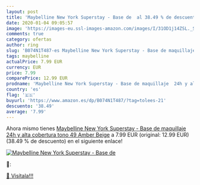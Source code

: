 ```yaml
---
layout: post
title: 'Maybelline New York Superstay - Base de  al 38.49 % de descuento'
date: 2020-01-04 09:05:57
image: 'https://images-eu.ssl-images-amazon.com/images/I/31OD1j14ZSL._SL200_.jpg'
comments: true
category: ofertas
author: ring
slug: 'B074N1T487-es Maybelline New York Superstay - Base de maquillaje 24h y...'
tags: maybelline
actualPrice: 7.99 EUR
currency: EUR
price: 7.99
comparePrice: 12.99 EUR
prodname: 'Maybelline New York Superstay - Base de maquillaje  24h y alta cobertura  tono 49 Amber Beige'
country: 'es'
flag: '🇪🇸'
buyurl: 'https://www.amazon.es/dp/B074N1T487/?tag=tolees-21'
descuento: '38.49'
average: '7.99'
---
```


Ahora mismo tienes [Maybelline New York Superstay - Base de maquillaje  24h y alta cobertura  tono 49 Amber Beige](https://www.amazon.es/dp/B074N1T487/?tag=tolees-21) a 7.99 EUR (original: 12.99 EUR) (38.49 %  de descuento) en el siguiente enlace!

[![Maybelline New York Superstay - Base de ](https://images-eu.ssl-images-amazon.com/images/I/31OD1j14ZSL._SL200_.jpg)](https://www.amazon.es/dp/B074N1T487/?tag=tolees-21)

🔎:


[🛒 Visítala!!!](https://www.amazon.es/dp/B074N1T487/?tag=tolees-21)
